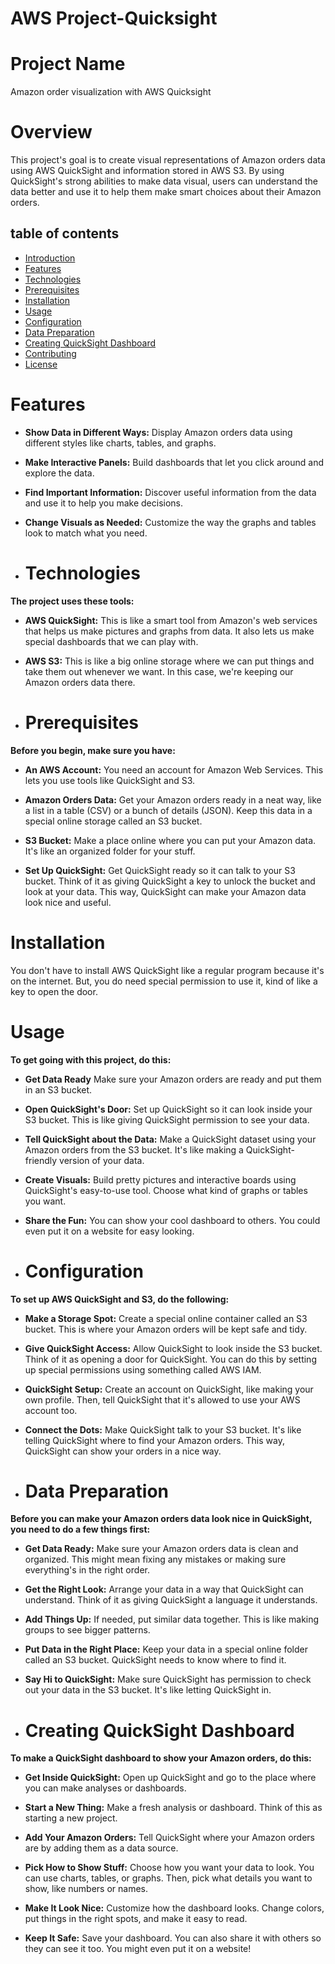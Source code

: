 # AWS Project-Quicksight
# Project Name 
Amazon order visualization with AWS Quicksight
# Overview
This project's goal is to create visual representations of Amazon orders data using AWS QuickSight and information stored in AWS S3. By using QuickSight's strong abilities to make data visual, users can understand the data better and use it to help them make smart choices about their Amazon orders.
## table of contents
- [Introduction](#introduction)
- [Features](#Features)
- [Technologies](#Technologies)
- [Prerequisites](#Prerequisites)
- [Installation](#Installation)
- [Usage](#Usage)
- [Configuration](#Configuration)
- [Data Preparation](#DataPreparation)
- [Creating QuickSight Dashboard](#CreatingQuickSightDashboard)
- [Contributing](#Contributing)
- [License](#License)
# Features
* **Show Data in Different Ways:** Display Amazon orders data using different styles like charts, tables, and graphs.

* **Make Interactive Panels:** Build dashboards that let you click around and explore the data.

* **Find Important Information:** Discover useful information from the data and use it to help you make decisions.

* **Change Visuals as Needed:** Customize the way the graphs and tables look to match what you need.
* # Technologies
**The project uses these tools:**

* **AWS QuickSight:** This is like a smart tool from Amazon's web services that helps us make pictures and graphs from data. It also lets us make special dashboards that we can play with.

* **AWS S3:** This is like a big online storage where we can put things and take them out whenever we want. In this case, we're keeping our Amazon orders data there.
* # Prerequisites
  
**Before you begin, make sure you have:**

* **An AWS Account:** You need an account for Amazon Web Services. This lets you use tools like QuickSight and S3.

* **Amazon Orders Data:** Get your Amazon orders ready in a neat way, like a list in a table (CSV) or a bunch of details (JSON). Keep this data in a special online storage called an S3 bucket.

* **S3 Bucket:** Make a place online where you can put your Amazon data. It's like an organized folder for your stuff.

* **Set Up QuickSight:** Get QuickSight ready so it can talk to your S3 bucket. Think of it as giving QuickSight a key to unlock the bucket and look at your data. This way, QuickSight can make your Amazon data look nice and useful.
 # Installation
You don't have to install AWS QuickSight like a regular program because it's on the internet. But, you do need special permission to use it, kind of like a key to open the door.
# Usage

**To get going with this project, do this:**

* **Get Data Ready** Make sure your Amazon orders are ready and put them in an S3 bucket.

* **Open QuickSight's Door:** Set up QuickSight so it can look inside your S3 bucket. This is like giving QuickSight permission to see your data.

* **Tell QuickSight about the Data:** Make a QuickSight dataset using your Amazon orders from the S3 bucket. It's like making a QuickSight-friendly version of your data.

* **Create Visuals:** Build pretty pictures and interactive boards using QuickSight's easy-to-use tool. Choose what kind of graphs or tables you want.

* **Share the Fun:** You can show your cool dashboard to others. You could even put it on a website for easy looking.


* # Configuration

**To set up AWS QuickSight and S3, do the following:**

* **Make a Storage Spot:** Create a special online container called an S3 bucket. This is where your Amazon orders will be kept safe and tidy.

* **Give QuickSight Access:** Allow QuickSight to look inside the S3 bucket. Think of it as opening a door for QuickSight. You can do this by setting up special permissions using something called AWS IAM.

* **QuickSight Setup:** Create an account on QuickSight, like making your own profile. Then, tell QuickSight that it's allowed to use your AWS account too.

* **Connect the Dots:** Make QuickSight talk to your S3 bucket. It's like telling QuickSight where to find your Amazon orders. This way, QuickSight can show your orders in a nice way.
* # Data Preparation

**Before you can make your Amazon orders data look nice in QuickSight, you need to do a few things first:**

* **Get Data Ready:** Make sure your Amazon orders data is clean and organized. This might mean fixing any mistakes or making sure everything's in the right order.

* **Get the Right Look:** Arrange your data in a way that QuickSight can understand. Think of it as giving QuickSight a language it understands.

* **Add Things Up:** If needed, put similar data together. This is like making groups to see bigger patterns.

* **Put Data in the Right Place:** Keep your data in a special online folder called an S3 bucket. QuickSight needs to know where to find it.

* **Say Hi to QuickSight:** Make sure QuickSight has permission to check out your data in the S3 bucket. It's like letting QuickSight in.
* #  Creating QuickSight Dashboard

**To make a QuickSight dashboard to show your Amazon orders, do this:**

* **Get Inside QuickSight:** Open up QuickSight and go to the place where you can make analyses or dashboards.

* **Start a New Thing:** Make a fresh analysis or dashboard. Think of this as starting a new project.

* **Add Your Amazon Orders:**  Tell QuickSight where your Amazon orders are by adding them as a data source.

* **Pick How to Show Stuff:** Choose how you want your data to look. You can use charts, tables, or graphs. Then, pick what details you want to show, like numbers or names.

* **Make It Look Nice:** Customize how the dashboard looks. Change colors, put things in the right spots, and make it easy to read.

* **Keep It Safe:** Save your dashboard. You can also share it with others so they can see it too. You might even put it on a website!


